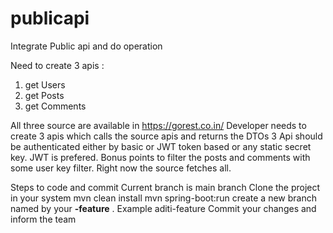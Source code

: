 # publicapi
Integrate Public api and do operation

Need to create 3 apis : 
1. get Users
2. get Posts
3. get Comments 

All three source are available in https://gorest.co.in/
Developer needs to create 3 apis which calls the source apis and returns the DTOs
3 Api should be authenticated either by basic or JWT token based or any static secret key. JWT is prefered.
Bonus points to filter the posts and comments with some user key filter. Right now the source fetches all.


Steps to code and commit
Current branch is main branch
Clone the project in your system
mvn clean install
mvn spring-boot:run
create a new branch named by your **<firstname>-feature** . Example aditi-feature
Commit your changes and inform the team




